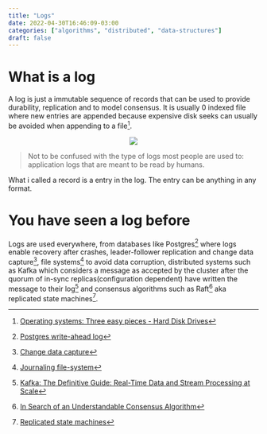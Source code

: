 ```yaml
---
title: "Logs"
date: 2022-04-30T16:46:09-03:00
categories: ["algorithms", "distributed", "data-structures"]
draft: false
---
```


# What is a log

A log is just a immutable sequence of records that can be used to provide durability, replication and to model consensus. It is usually 0 indexed file where new entries are appended because expensive disk seeks can usually be avoided when appending to a file[^ostep-hard-disk-drives].

<p align="center">
<img src="https://user-images.githubusercontent.com/17282221/168452116-a751154f-ec58-4a65-91f5-a90269529963.png" />
</p>

> Not to be confused with the type of logs most people are used to: application logs that are meant to be read by humans.

What i called a record is a entry in the log. The entry can be anything in any format.

# You have seen a log before

Logs are used everywhere, from databases like Postgres[^postgres-write-ahead-log] where logs enable recovery after crashes, leader-follower replication and change data capture[^change-data-capture], file systems[^journaling-file-system] to avoid data corruption, distributed systems such as Kafka which considers a message as accepted by the cluster after the quorum of in-sync replicas(configuration dependent) have written the message to their log[^kafka-the-definitive-guide] and consensus algorithms such as Raft[^raft-paper] aka replicated state machines[^replicated-state-machines].

[^ostep-hard-disk-drives]: [Operating systems: Three easy pieces - Hard Disk Drives](https://pages.cs.wisc.edu/~remzi/OSTEP/file-disks.pdf)
[^postgres-write-ahead-log]: [Postgres write-ahead log](https://www.postgresql.org/docs/current/wal-intro.html)
[^change-data-capture]: [Change data capture](https://en.wikipedia.org/wiki/Change_data_capture)
[^journaling-file-system]: [Journaling file-system](https://en.wikipedia.org/wiki/Journaling_file_system)
[^kafka-the-definitive-guide]: [Kafka: The Definitive Guide: Real-Time Data and Stream Processing at Scale](https://www.confluent.io/resources/kafka-the-definitive-guide-v2/)
[^replicated-state-machines]: [Replicated state machines](https://en.wikipedia.org/wiki/State_machine_replication)
[^raft-paper]: [In Search of an Understandable Consensus Algorithm](https://raft.github.io/raft.pdf)
